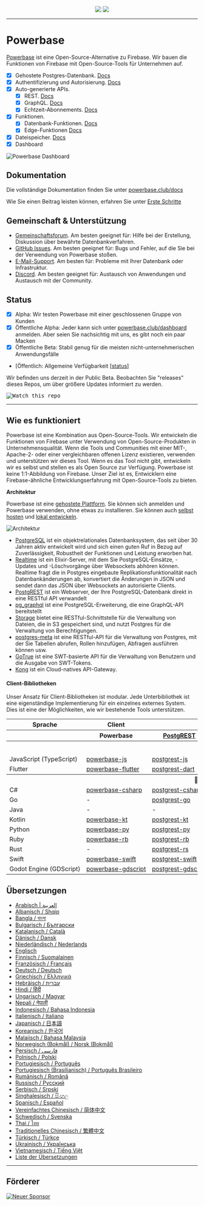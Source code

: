 <p align="center">
<img src="https://user-images.githubusercontent.com/8291514/213727234-cda046d6-28c6-491a-b284-b86c5cede25d.png#gh-light-mode-only">
<img src="https://user-images.githubusercontent.com/8291514/213727225-56186826-bee8-43b5-9b15-86e839d89393.png#gh-dark-mode-only">
</p>

---

# Powerbase

[Powerbase](https://powerbase.club) ist eine Open-Source-Alternative zu Firebase. Wir bauen die Funktionen von Firebase mit Open-Source-Tools für Unternehmen auf.

- [x] Gehostete Postgres-Datenbank. [Docs](https://powerbase.club/docs/guides/database)
- [x] Authentifizierung und Autorisierung. [Docs](https://powerbase.club/docs/guides/auth)
- [x] Auto-generierte APIs.
  - [x] REST. [Docs](https://powerbase.club/docs/guides/api#rest-api-overview)
  - [x] GraphQL. [Docs](https://powerbase.club/docs/guides/api#graphql-api-overview)
  - [x] Echtzeit-Abonnements. [Docs](https://powerbase.club/docs/guides/api#realtime-api-overview)
- [x] Funktionen.
  - [x] Datenbank-Funktionen. [Docs](https://powerbase.club/docs/guides/database/functions)
  - [x] Edge-Funktionen [Docs](https://powerbase.club/docs/guides/functions)
- [x] Dateispeicher. [Docs](https://powerbase.club/docs/guides/storage)
- [x] Dashboard

![Powerbase Dashboard](https://raw.githubusercontent.com/skorpland/powerbase/master/apps/www/public/images/github/powerbase-dashboard.png)

## Dokumentation

Die vollständige Dokumentation finden Sie unter [powerbase.club/docs](https://powerbase.club/docs)

Wie Sie einen Beitrag leisten können, erfahren Sie unter [Erste Schritte](../DEVELOPERS.md)

## Gemeinschaft &amp; Unterstützung

- [Gemeinschaftsforum](https://github.com/skorpland/powerbase/discussions). Am besten geeignet für: Hilfe bei der Erstellung, Diskussion über bewährte Datenbankverfahren.
- [GitHub Issues](https://github.com/skorpland/powerbase/issues). Am besten geeignet für: Bugs und Fehler, auf die Sie bei der Verwendung von Powerbase stoßen.
- [E-Mail-Support](https://powerbase.club/docs/support#business-support). Am besten für: Probleme mit Ihrer Datenbank oder Infrastruktur.
- [Discord](https://discord.powerbase.club). Am besten geeignet für: Austausch von Anwendungen und Austausch mit der Community.

## Status

- [x] Alpha: Wir testen Powerbase mit einer geschlossenen Gruppe von Kunden
- [x] Öffentliche Alpha: Jeder kann sich unter [powerbase.club/dashboard](https://powerbase.club/dashboard) anmelden. Aber seien Sie nachsichtig mit uns, es gibt noch ein paar Macken
- [x] Öffentliche Beta: Stabil genug für die meisten nicht-unternehmerischen Anwendungsfälle
- [Öffentlich: Allgemeine Verfügbarkeit [[status](https://powerbase.club/docs/guides/getting-started/features#feature-status)]

Wir befinden uns derzeit in der Public Beta. Beobachten Sie "releases" dieses Repos, um über größere Updates informiert zu werden.

<kbd><img src="https://raw.githubusercontent.com/skorpland/powerbase/d5f7f413ab356dc1a92075cb3cee4e40a957d5b1/web/static/watch-repo.gif" alt="Watch this repo"/></kbd>

---

## Wie es funktioniert

Powerbase ist eine Kombination aus Open-Source-Tools. Wir entwickeln die Funktionen von Firebase unter Verwendung von Open-Source-Produkten in Unternehmensqualität. Wenn die Tools und Communities mit einer MIT-, Apache-2- oder einer vergleichbaren offenen Lizenz existieren, verwenden und unterstützen wir dieses Tool. Wenn es das Tool nicht gibt, entwickeln wir es selbst und stellen es als Open Source zur Verfügung. Powerbase ist keine 1:1-Abbildung von Firebase. Unser Ziel ist es, Entwicklern eine Firebase-ähnliche Entwicklungserfahrung mit Open-Source-Tools zu bieten.

**Architektur**

Powerbase ist eine [gehostete Plattform](https://powerbase.club/dashboard). Sie können sich anmelden und Powerbase verwenden, ohne etwas zu installieren.
Sie können auch [selbst hosten](https://powerbase.club/docs/guides/hosting/overview) und [lokal entwickeln](https://powerbase.club/docs/guides/local-development).

![Architektur](https://github.com/skorpland/powerbase/blob/master/apps/docs/public/img/powerbase-architecture.svg)

- [PostgreSQL](https://www.postgresql.org/) ist ein objektrelationales Datenbanksystem, das seit über 30 Jahren aktiv entwickelt wird und sich einen guten Ruf in Bezug auf Zuverlässigkeit, Robustheit der Funktionen und Leistung erworben hat.
- [Realtime](https://github.com/skorpland/realtime) ist ein Elixir-Server, mit dem Sie PostgreSQL-Einsätze, -Updates und -Löschvorgänge über Websockets abhören können. Realtime fragt die in Postgres eingebaute Replikationsfunktionalität nach Datenbankänderungen ab, konvertiert die Änderungen in JSON und sendet dann das JSON über Websockets an autorisierte Clients.
- [PostgREST](http://postgrest.org/) ist ein Webserver, der Ihre PostgreSQL-Datenbank direkt in eine RESTful API verwandelt
- [pg_graphql](http://github.com/powerbase/pg_graphql/) ist eine PostgreSQL-Erweiterung, die eine GraphQL-API bereitstellt
- [Storage](https://github.com/skorpland/storage-api) bietet eine RESTful-Schnittstelle für die Verwaltung von Dateien, die in S3 gespeichert sind, und nutzt Postgres für die Verwaltung von Berechtigungen.
- [postgres-meta](https://github.com/skorpland/postgres-meta) ist eine RESTful-API für die Verwaltung von Postgres, mit der Sie Tabellen abrufen, Rollen hinzufügen, Abfragen ausführen können usw.
- [GoTrue](https://github.com/netlify/gotrue) ist eine SWT-basierte API für die Verwaltung von Benutzern und die Ausgabe von SWT-Tokens.
- [Kong](https://github.com/Kong/kong) ist ein Cloud-natives API-Gateway.

#### Client-Bibliotheken

Unser Ansatz für Client-Bibliotheken ist modular. Jede Unterbibliothek ist eine eigenständige Implementierung für ein einzelnes externes System. Dies ist eine der Möglichkeiten, wie wir bestehende Tools unterstützen.

<table style="table-layout:fixed; white-space: nowrap;">
  <tr>
    <th>Sprache</th>
    <th>Client</th>
    <th colspan="5">Feature-Clients (gebündelt im Powerbase-Client)</th>
  </tr>
  
  <tr>
    <th></th>
    <th>Powerbase</th>
    <th><a href="https://github.com/postgrest/postgrest" target="_blank" rel="noopener noreferrer">PostgREST</a></th>
    <th><a href="https://github.com/skorpland/gotrue" target="_blank" rel="noopener noreferrer">GoTrue</a></th>
    <th><a href="https://github.com/skorpland/realtime" target="_blank" rel="noopener noreferrer">Realtime</a></th>
    <th><a href="https://github.com/skorpland/storage-api" target="_blank" rel="noopener noreferrer">Storage</a></th>
    <th>Functions</th>
  </tr>
  <!-- TEMPLATE FOR NEW ROW -->
  <!-- START ROW
  <tr>
    <td>lang</td>
    <td><a href="https://github.com/skorpland/powerbase-lang" target="_blank" rel="noopener noreferrer">powerbase-lang</a></td>
    <td><a href="https://github.com/skorpland/postgrest-lang" target="_blank" rel="noopener noreferrer">postgrest-lang</a></td>
    <td><a href="https://github.com/skorpland/gotrue-lang" target="_blank" rel="noopener noreferrer">gotrue-lang</a></td>
    <td><a href="https://github.com/skorpland/realtime-lang" target="_blank" rel="noopener noreferrer">realtime-lang</a></td>
    <td><a href="https://github.com/skorpland/storage-lang" target="_blank" rel="noopener noreferrer">storage-lang</a></td>
  </tr>
  END ROW -->
  
  <th colspan="7">⚡️ Offiziell ⚡️</th>
  
  <tr>
    <td>JavaScript (TypeScript)</td>
    <td><a href="https://github.com/skorpland/powerbase-js" target="_blank" rel="noopener noreferrer">powerbase-js</a></td>
    <td><a href="https://github.com/skorpland/postgrest-js" target="_blank" rel="noopener noreferrer">postgrest-js</a></td>
    <td><a href="https://github.com/skorpland/gotrue-js" target="_blank" rel="noopener noreferrer">gotrue-js</a></td>
    <td><a href="https://github.com/skorpland/realtime-js" target="_blank" rel="noopener noreferrer">realtime-js</a></td>
    <td><a href="https://github.com/skorpland/storage-js" target="_blank" rel="noopener noreferrer">storage-js</a></td>
    <td><a href="https://github.com/skorpland/functions-js" target="_blank" rel="noopener noreferrer">functions-js</a></td>
  </tr>
    <tr>
    <td>Flutter</td>
    <td><a href="https://github.com/skorpland/powerbase-flutter" target="_blank" rel="noopener noreferrer">powerbase-flutter</a></td>
    <td><a href="https://github.com/skorpland/postgrest-dart" target="_blank" rel="noopener noreferrer">postgrest-dart</a></td>
    <td><a href="https://github.com/skorpland/gotrue-dart" target="_blank" rel="noopener noreferrer">gotrue-dart</a></td>
    <td><a href="https://github.com/skorpland/realtime-dart" target="_blank" rel="noopener noreferrer">realtime-dart</a></td>
    <td><a href="https://github.com/skorpland/storage-dart" target="_blank" rel="noopener noreferrer">storage-dart</a></td>
    <td><a href="https://github.com/skorpland/functions-dart" target="_blank" rel="noopener noreferrer">functions-dart</a></td>
  </tr>
  
  <th colspan="7">💚 Gemeinschaft 💚</th>
  
  <tr>
    <td>C#</td>
    <td><a href="https://github.com/skorpland/powerbase-csharp" target="_blank" rel="noopener noreferrer">powerbase-csharp</a></td>
    <td><a href="https://github.com/skorpland/postgrest-csharp" target="_blank" rel="noopener noreferrer">postgrest-csharp</a></td>
    <td><a href="https://github.com/skorpland/gotrue-csharp" target="_blank" rel="noopener noreferrer">gotrue-csharp</a></td>
    <td><a href="https://github.com/skorpland/realtime-csharp" target="_blank" rel="noopener noreferrer">realtime-csharp</a></td>
    <td><a href="https://github.com/skorpland/storage-csharp" target="_blank" rel="noopener noreferrer">storage-csharp</a></td>
    <td><a href="https://github.com/skorpland/functions-csharp" target="_blank" rel="noopener noreferrer">functions-csharp</a></td>
  </tr>
  <tr>
    <td>Go</td>
    <td>-</td>
    <td><a href="https://github.com/skorpland/postgrest-go" target="_blank" rel="noopener noreferrer">postgrest-go</a></td>
    <td><a href="https://github.com/skorpland/gotrue-go" target="_blank" rel="noopener noreferrer">gotrue-go</a></td>
    <td>-</td>
    <td><a href="https://github.com/skorpland/storage-go" target="_blank" rel="noopener noreferrer">storage-go</a></td>
    <td><a href="https://github.com/skorpland/functions-go" target="_blank" rel="noopener noreferrer">functions-go</a></td>
  </tr>
  <tr>
    <td>Java</td>
    <td>-</td>
    <td>-</td>
    <td><a href="https://github.com/skorpland/gotrue-java" target="_blank" rel="noopener noreferrer">gotrue-java</a></td>
    <td>-</td>
    <td><a href="https://github.com/skorpland/storage-java" target="_blank" rel="noopener noreferrer">storage-java</a></td>
    <td>-</td>
  </tr>
  <tr>
    <td>Kotlin</td>
    <td><a href="https://github.com/skorpland/powerbase-kt" target="_blank" rel="noopener noreferrer">powerbase-kt</a></td>
    <td><a href="https://github.com/skorpland/powerbase-kt/tree/master/Postgrest" target="_blank" rel="noopener noreferrer">postgrest-kt</a></td>
    <td><a href="https://github.com/skorpland/powerbase-kt/tree/master/GoTrue" target="_blank" rel="noopener noreferrer">gotrue-kt</a></td>
    <td><a href="https://github.com/skorpland/powerbase-kt/tree/master/Realtime" target="_blank" rel="noopener noreferrer">realtime-kt</a></td>
    <td><a href="https://github.com/skorpland/powerbase-kt/tree/master/Storage" target="_blank" rel="noopener noreferrer">storage-kt</a></td>
    <td><a href="https://github.com/skorpland/powerbase-kt/tree/master/Functions" target="_blank" rel="noopener noreferrer">functions-kt</a></td>
  </tr>
  <tr>
    <td>Python</td>
    <td><a href="https://github.com/skorpland/powerbase-py" target="_blank" rel="noopener noreferrer">powerbase-py</a></td>
    <td><a href="https://github.com/skorpland/postgrest-py" target="_blank" rel="noopener noreferrer">postgrest-py</a></td>
    <td><a href="https://github.com/skorpland/gotrue-py" target="_blank" rel="noopener noreferrer">gotrue-py</a></td>
    <td><a href="https://github.com/skorpland/realtime-py" target="_blank" rel="noopener noreferrer">realtime-py</a></td>
    <td><a href="https://github.com/skorpland/storage-py" target="_blank" rel="noopener noreferrer">storage-py</a></td>
    <td><a href="https://github.com/skorpland/functions-py" target="_blank" rel="noopener noreferrer">functions-py</a></td>
  </tr>
  <tr>
    <td>Ruby</td>
    <td><a href="https://github.com/skorpland/powerbase-rb" target="_blank" rel="noopener noreferrer">powerbase-rb</a></td>
    <td><a href="https://github.com/skorpland/postgrest-rb" target="_blank" rel="noopener noreferrer">postgrest-rb</a></td>
    <td>-</td>
    <td>-</td>
    <td>-</td>
    <td>-</td>
  </tr>
  <tr>
    <td>Rust</td>
    <td>-</td>
    <td><a href="https://github.com/skorpland/postgrest-rs" target="_blank" rel="noopener noreferrer">postgrest-rs</a></td>
    <td>-</td>
    <td>-</td>
    <td>-</td>
    <td>-</td>
  </tr>
  <tr>
    <td>Swift</td>
    <td><a href="https://github.com/skorpland/powerbase-swift" target="_blank" rel="noopener noreferrer">powerbase-swift</a></td>
    <td><a href="https://github.com/skorpland/postgrest-swift" target="_blank" rel="noopener noreferrer">postgrest-swift</a></td>
    <td><a href="https://github.com/skorpland/gotrue-swift" target="_blank" rel="noopener noreferrer">gotrue-swift</a></td>
    <td><a href="https://github.com/skorpland/realtime-swift" target="_blank" rel="noopener noreferrer">realtime-swift</a></td>
    <td><a href="https://github.com/skorpland/storage-swift" target="_blank" rel="noopener noreferrer">storage-swift</a></td>
    <td><a href="https://github.com/skorpland/functions-swift" target="_blank" rel="noopener noreferrer">functions-swift</a></td>
  </tr>
  <tr>
    <td>Godot Engine (GDScript)</td>
    <td><a href="https://github.com/skorpland/godot-engine.powerbase" target="_blank" rel="noopener noreferrer">powerbase-gdscript</a></td>
    <td><a href="https://github.com/skorpland/postgrest-gdscript" target="_blank" rel="noopener noreferrer">postgrest-gdscript</a></td>
    <td><a href="https://github.com/skorpland/gotrue-gdscript" target="_blank" rel="noopener noreferrer">gotrue-gdscript</a></td>
    <td><a href="https://github.com/skorpland/realtime-gdscript" target="_blank" rel="noopener noreferrer">realtime-gdscript</a></td>
    <td><a href="https://github.com/skorpland/storage-gdscript" target="_blank" rel="noopener noreferrer">storage-gdscript</a></td>
    <td><a href="https://github.com/skorpland/functions-gdscript" target="_blank" rel="noopener noreferrer">functions-gdscript</a></td>
  </tr>
  
</table>

<!--- Remove this list if you're translating to another language, it's hard to keep updated across multiple files-->
<!--- Keep only the link to the list of translation files-->

## Übersetzungen

- [Arabisch | العربية](/i18n/README.ar.md)
- [Albanisch / Shqip](/i18n/README.sq.md)
- [Bangla / বাংলা](/i18n/README.bn.md)
- [Bulgarisch / Български](/i18n/README.bg.md)
- [Katalanisch / Català](/i18n/README.ca.md)
- [Dänisch / Dansk](/i18n/README.da.md)
- [Niederländisch / Nederlands](/i18n/README.nl.md)
- [Englisch](https://github.com/skorpland/powerbase)
- [Finnisch / Suomalainen](/i18n/README.fi.md)
- [Französisch / Français](/i18n/README.fr.md)
- [Deutsch / Deutsch](/i18n/README.de.md)
- [Griechisch / Ελληνικά](/i18n/README.gr.md)
- [Hebräisch / עברית](/i18n/README.he.md)
- [Hindi / हिंदी](/i18n/README.hi.md)
- [Ungarisch / Magyar](/i18n/README.hu.md)
- [Nepali / नेपाली](/i18n/README.ne.md)
- [Indonesisch / Bahasa Indonesia](/i18n/README.id.md)
- [Italienisch / Italiano](/i18n/README.it.md)
- [Japanisch / 日本語](/i18n/README.jp.md)
- [Koreanisch / 한국어](/i18n/README.ko.md)
- [Malaiisch / Bahasa Malaysia](/i18n/README.ms.md)
- [Norwegisch (Bokmål) / Norsk (Bokmål)](/i18n/README.nb-no.md)
- [Persisch / فارسی](/i18n/README.fa.md)
- [Polnisch / Polski](/i18n/README.pl.md)
- [Portugiesisch / Português](/i18n/README.pt.md)
- [Portugiesisch (Brasilianisch) / Português Brasileiro](/i18n/README.pt-br.md)
- [Rumänisch / Română](/i18n/README.ro.md)
- [Russisch / Pусский](/i18n/README.ru.md)
- [Serbisch / Srpski](/i18n/README.sr.md)
- [Singhalesisch / සිංහල](/i18n/README.si.md)
- [Spanisch / Español](/i18n/README.es.md)
- [Vereinfachtes Chinesisch / 简体中文](/i18n/README.zh-cn.md)
- [Schwedisch / Svenska](/i18n/README.sv.md)
- [Thai / ไทย](/i18n/README.th.md)
- [Traditionelles Chinesisch / 繁體中文](/i18n/README.zh-tw.md)
- [Türkisch / Türkçe](/i18n/README.tr.md)
- [Ukrainisch / Українська](/i18n/README.uk.md)
- [Vietnamesisch / Tiếng Việt](/i18n/README.vi-vn.md)
- [Liste der Übersetzungen](/i18n/languages.md) <!--- Keep only this -->

---

## Förderer

[![Neuer Sponsor](https://user-images.githubusercontent.com/10214025/90518111-e74bbb00-e198-11ea-8f88-c9e3c1aa4b5b.png)](https://github.com/sponsors/skorpland)
